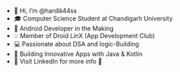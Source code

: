 - 👋 Hi, I’m @hardik44ss
- 🎓 Computer Science Student at Chandigarh University
- 📱 Android Developer in the Making
- 💡 Member of Droid LinX (App Development Club)
- 💻 Passionate about  DSA and logic-Building
- 🔧 Building Innovative Apps with Java & Kotlin
- 🚀 Visit LinkedIn for more info 🙏

<!---
hardik44ss/hardik44ss is a ✨ special ✨ repository because its `README.md` (this file) appears on your GitHub profile.
You can click the Preview link to take a look at your changes.
--->
